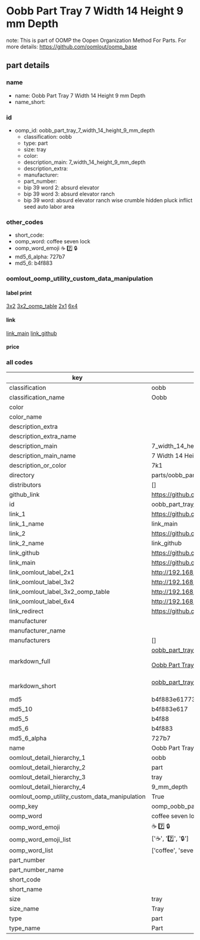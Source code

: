 # Oobb Part Tray 7 Width 14 Height 9 mm Depth  

note: This is part of OOMP the Oopen Organization Method For Parts. For more details: https://github.com/oomlout/oomp_base

##  part details
  







### name
* name: Oobb Part Tray 7 Width 14 Height 9 mm Depth
* name_short: 
### id
* oomp_id: oobb_part_tray_7_width_14_height_9_mm_depth
  * classification: oobb
  * type: part
  * size: tray
  * color: 
  * description_main: 7_width_14_height_9_mm_depth
  * description_extra: 
  * manufacturer: 
  * part_number: 
  * bip 39 word 2: absurd elevator
  * bip 39 word 3: absurd elevator ranch
  * bip 39 word: absurd elevator ranch wise crumble hidden pluck inflict seed auto labor area

### other_codes
* short_code: 
* oomp_word: coffee seven lock
* oomp_word_emoji :coffee: :seven: :lock:
* md5_6_alpha: 727b7
* md5_6: b4f883






### oomlout_oomp_utility_custom_data_manipulation
#### label print
[3x2](http://192.168.1.245:1112/?label=oomp%20727b7)
[3x2_oomp_table](http://192.168.1.108:1112/?label=oomp%20727b7)
[2x1](http://192.168.1.242:1112/?label=oomp%20727b7)
[6x4](http://192.168.1.55:1112/?label=oomp%20727b7)    

#### link

[link_main](https://github.com/oomlout/oomlout_oomp_version_1_messy/tree/main/parts/oobb_part_tray_7_width_14_height_9_mm_depth) [link_github](https://github.com/oomlout/oomlout_oomp_version_1_messy/tree/main/parts/oobb_part_tray_7_width_14_height_9_mm_depth)                             

#### price







### all codes 
| key | value |  
| --- | --- |  
| classification | oobb |  
| classification_name | Oobb |  
| color |  |  
| color_name |  |  
| description_extra |  |  
| description_extra_name |  |  
| description_main | 7_width_14_height_9_mm_depth |  
| description_main_name | 7 Width 14 Height 9 mm Depth |  
| description_or_color | 7k1 |  
| directory | parts/oobb_part_tray_7_width_14_height_9_mm_depth |  
| distributors | [] |  
| github_link | https://github.com/oomlout/oomlout_oomp_part_src/tree/main/parts/oobb_part_tray_7_width_14_height_9_mm_depth |  
| id | oobb_part_tray_7_width_14_height_9_mm_depth |  
| link_1 | https://github.com/oomlout/oomlout_oomp_version_1_messy/tree/main/parts/oobb_part_tray_7_width_14_height_9_mm_depth |  
| link_1_name | link_main |  
| link_2 | https://github.com/oomlout/oomlout_oomp_version_1_messy/tree/main/parts/oobb_part_tray_7_width_14_height_9_mm_depth |  
| link_2_name | link_github |  
| link_github | https://github.com/oomlout/oomlout_oomp_version_1_messy/tree/main/parts/oobb_part_tray_7_width_14_height_9_mm_depth |  
| link_main | https://github.com/oomlout/oomlout_oomp_version_1_messy/tree/main/parts/oobb_part_tray_7_width_14_height_9_mm_depth |  
| link_oomlout_label_2x1 | http://192.168.1.242:1112/?label=oomp%20727b7 |  
| link_oomlout_label_3x2 | http://192.168.1.245:1112/?label=oomp%20727b7 |  
| link_oomlout_label_3x2_oomp_table | http://192.168.1.108:1112/?label=oomp%20727b7 |  
| link_oomlout_label_6x4 | http://192.168.1.55:1112/?label=oomp%20727b7 |  
| link_redirect | https://github.com/oomlout/oomlout_oomp_version_1_messy/tree/main/parts/oobb_part_tray_7_width_14_height_9_mm_depth |  
| manufacturer |  |  
| manufacturer_name |  |  
| manufacturers | [] |  
| markdown_full | [oobb_part_tray_7_width_14_height_9_mm_depth](none)<br>[](none)<br>[Oobb Part Tray 7 Width 14 Height 9 Mm Depth](none)<br><br> |  
| markdown_short | [oobb_part_tray_7_width_14_height_9_mm_depth](none)<br><br> |  
| md5 | b4f883e6177374d5ad9a6fc76311f808 |  
| md5_10 | b4f883e617 |  
| md5_5 | b4f88 |  
| md5_6 | b4f883 |  
| md5_6_alpha | 727b7 |  
| name | Oobb Part Tray 7 Width 14 Height 9 mm Depth |  
| oomlout_detail_hierarchy_1 | oobb |  
| oomlout_detail_hierarchy_2 | part |  
| oomlout_detail_hierarchy_3 | tray |  
| oomlout_detail_hierarchy_4 | 9_mm_depth |  
| oomlout_oomp_utility_custom_data_manipulation | True |  
| oomp_key | oomp_oobb_part_tray_7_width_14_height_9_mm_depth |  
| oomp_word | coffee seven lock |  
| oomp_word_emoji | :coffee: :seven: :lock: |  
| oomp_word_emoji_list | [':coffee:', ':seven:', ':lock:'] |  
| oomp_word_list | ['coffee', 'seven', 'lock'] |  
| part_number |  |  
| part_number_name |  |  
| short_code |  |  
| short_name |  |  
| size | tray |  
| size_name | Tray |  
| type | part |  
| type_name | Part |  
